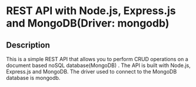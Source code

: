 # REST API with Node.js, Express.js and MongoDB(Driver: mongodb)

## Description
This is a simple REST API that allows you to perform CRUD operations on a document based noSQL database(MongoDB) . The API is built with Node.js, Express.js and MongoDB. The driver used to connect to the MongoDB database is mongodb. 